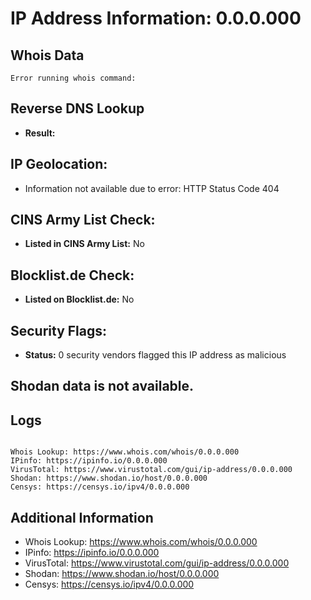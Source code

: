 # IP Address Information: 0.0.0.000

## Whois Data
```
Error running whois command: 
```
## Reverse DNS Lookup
- **Result:** 

## IP Geolocation:
- Information not available due to error: HTTP Status Code 404

## CINS Army List Check:
- **Listed in CINS Army List:** 
No

## Blocklist.de Check:
- **Listed on Blocklist.de:** 
No

## Security Flags:
- **Status:** 0 security vendors flagged this IP address as malicious

## Shodan data is not available.

## Logs
```

Whois Lookup: https://www.whois.com/whois/0.0.0.000
IPinfo: https://ipinfo.io/0.0.0.000
VirusTotal: https://www.virustotal.com/gui/ip-address/0.0.0.000
Shodan: https://www.shodan.io/host/0.0.0.000
Censys: https://censys.io/ipv4/0.0.0.000

```
## Additional Information
- Whois Lookup: https://www.whois.com/whois/0.0.0.000
- IPinfo: https://ipinfo.io/0.0.0.000
- VirusTotal: https://www.virustotal.com/gui/ip-address/0.0.0.000
- Shodan: https://www.shodan.io/host/0.0.0.000
- Censys: https://censys.io/ipv4/0.0.0.000

